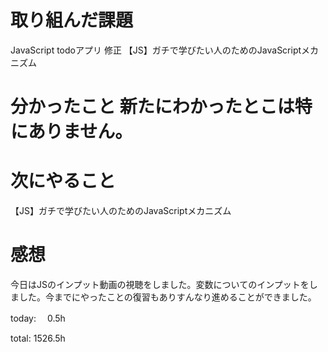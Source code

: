 # 取り組んだ課題
JavaScript todoアプリ 修正 【JS】ガチで学びたい人のためのJavaScriptメカニズム

# 分かったこと 新たにわかったとこは特にありません。

# 次にやること
【JS】ガチで学びたい人のためのJavaScriptメカニズム

# 感想
今日はJSのインプット動画の視聴をしました。変数についてのインプットをしました。今までにやったことの復習もありすんなり進めることができました。 

today: 　0.5h

total: 1526.5h